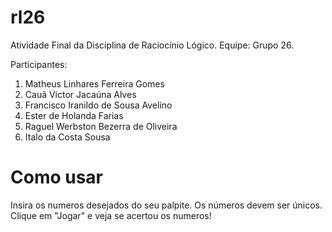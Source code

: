 # rl26
Atividade Final da Disciplina de Raciocínio Lógico.
Equipe: Grupo 26.


Participantes:
1. Matheus Linhares Ferreira Gomes
2. Cauã Victor Jacaúna Alves
3. Francisco Iranildo de Sousa Avelino
4. Ester de Holanda Farias 
5. Raguel Werbston Bezerra de Oliveira
6. Italo da Costa Sousa


# Como usar
Insira os numeros desejados do seu palpite. Os números devem ser únicos.
Clique em "Jogar" e veja se acertou os numeros!
